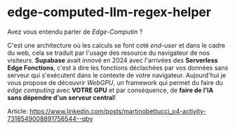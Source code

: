 # edge-computed-llm-regex-helper

Avez vous entendu parler de *Edge-Computin* ?

C'est une architecture où les calculs se font coté *end-user* et dans le cadre du web, cela se traduit par l'usage des resource du navigateur de nos visiteurs.
**Supabase** avait innové en 2024 avec l'arrivées des **Serverless Edge Fonctions**, c'est à dire les fonctions déclachées par vos données sans serveur qui s'exécutent dans le contexte de votre navigateur.
Aujourd'hui je vous propose de découvrir *WebGPU*, un framework qui permet du faire du *edge computing* avec **VOTRE GPU** et par conséquence, de __faire de l'IA sans dépendre d'un serveur central__!

Article:
https://www.linkedin.com/posts/martinobettucci_o4-activity-7318549008891756544--qby
